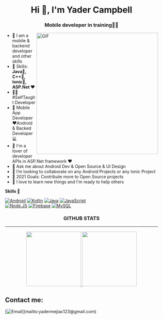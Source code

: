 <h1 align="center">Hi 👋, I'm Yader Campbell</h1>
<h3 align="center">Mobile developer in training👨‍💻</h3>

<img align="right" alt="GIF" src="https://media.giphy.com/media/llarwdtFqG63IlqUR1/giphy.gif" width="400px"  />

* 💬 I am a mobile & backend developer and other skills
* 🌱 Skills: **Java💛, C++💙, Ionic💜, ASP.Net ❤️**
* 👨‍💻 #SelfTaught Developer
* 📱 Mobile App Developer ❤️Android & Backed Developer 💻
* 📝 I'm a lover of developer APIs in ASP.Net framework ❤️
* 💬 Ask me about Android Dev & Open Source & UI Design
* 👯 I’m looking to collaborate on any Android Projects or any Ionic Project 
* 🥅 2021 Goals: Contribute more to Open Source projects
* 🌱 I love to learn new things and I'm ready to help others

**Skills 🚀**

[![Android](https://img.shields.io/badge/Android-3DDC84?style=for-the-badge&logo=android&logoColor=white&labelColor=101010)]()
[![Kotlin](https://img.shields.io/badge/Kotlin-F6891F?style=for-the-badge&logo=kotlin&logoColor=white&labelColor=101010)]()
[![Java](https://img.shields.io/badge/Java-red?style=for-the-badge&logo=java&logoColor=white&labelColor=101010)]()
[![JavaScript](https://img.shields.io/badge/JavaScript-F7DF1E?style=for-the-badge&logo=javascript&logoColor=black)]()
</br>
[![Node.JS](https://img.shields.io/badge/Node-JS-339933?style=for-the-badge&logo=node.js&logoColor=white&labelColor=101010)]()
[![Firebase](https://img.shields.io/badge/Firebase-FFCA28?style=for-the-badge&logo=firebase&logoColor=white&labelColor=101010)]()
[![MySQL](https://img.shields.io/badge/MySQL-4479A1?style=for-the-badge&logo=mysql&logoColor=white&labelColor=101010)]()
</br>

<h3 align="center">GITHUB STATS<hr/></h3>

<p align="center">
  <a href="https://github.com/Yader1">
    <img height="180em" src="https://github-readme-stats-eight-theta.vercel.app/api?username=Yader1&show_icons=true&theme=dracula&include_all_commits=true&count_private=true"/>
    <img height="180em" src="https://github-readme-stats-eight-theta.vercel.app/api/top-langs/?username=Yader1&layout=compact&langs_count=8&theme=dracula"/>
  </a>  
  
 <!-- ![](https://activity-graph.herokuapp.com/graph?username=manuelduarte077&theme=github) -->

</p>

       
## Contact me:
[![Email](https://img.shields.io/badge/yadermejiac123@gmail.com-my_personal_email_(slow_response)-D14836?style=for-the-badge&logo=gmail&logoColor=white&labelColor=101010)](mailto:yadermejiac123@gmail.com)
